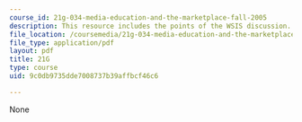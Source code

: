 ```yaml
---
course_id: 21g-034-media-education-and-the-marketplace-fall-2005
description: This resource includes the points of the WSIS discussion.
file_location: /coursemedia/21g-034-media-education-and-the-marketplace-fall-2005/9c0db9735dde7008737b39affbcf46c6_MIT21G_034F05_wsisdiscussi.pdf
file_type: application/pdf
layout: pdf
title: 21G
type: course
uid: 9c0db9735dde7008737b39affbcf46c6

---
```

None